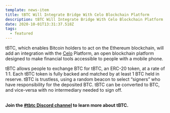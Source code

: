 ```yaml
---
template: news-item
title: tBTC Will Integrate Bridge With Celo Blockchain Platform
description: tBTC Will Integrate Bridge With Celo Blockchain Platform
date: 2020-10-01T13:31:37.518Z
tags:
  - featured
---
```

tBTC, which enables Bitcoin holders to act on the Ethereum blockchain, will add an integration with the [Celo](https://celo.org/) Platform, an open blockchain platform designed to make financial tools accessible to people with a mobile phone.

tBTC allows people to exchange BTC for tBTC, an ERC-20 token, at a rate of 1:1. Each tBTC token is fully backed and matched by at least 1 BTC held in reserve. tBTC is trustless, using a random beacon to select “signers” who have responsibility for the deposited BTC. tBTC can be converted to BTC, and vice-versa with no intermediary needed to sign off.

**\
Join the [\#tbtc Discord channel](https://discord.com/invite/wYezN7v) to learn more about tBTC.**
